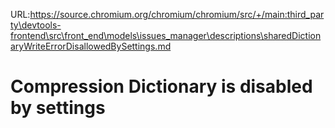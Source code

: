 URL:https://source.chromium.org/chromium/chromium/src/+/main:third_party\devtools-frontend\src\front_end\models\issues_manager\descriptions\sharedDictionaryWriteErrorDisallowedBySettings.md
# Compression Dictionary is disabled by settings
